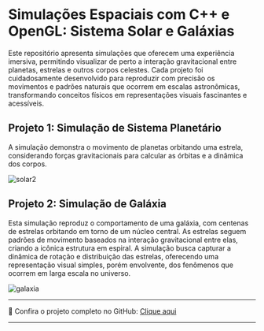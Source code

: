 # Simulações Espaciais com C++ e OpenGL: Sistema Solar e Galáxias

Este repositório apresenta simulações que oferecem uma experiência imersiva, permitindo visualizar de perto a interação gravitacional entre planetas, estrelas e outros corpos celestes. Cada projeto foi cuidadosamente desenvolvido para reproduzir com precisão os movimentos e padrões naturais que ocorrem em escalas astronômicas, transformando conceitos físicos em representações visuais fascinantes e acessíveis.

## Projeto 1: Simulação de Sistema Planetário

A simulação demonstra o movimento de planetas orbitando uma estrela, considerando forças gravitacionais para calcular as órbitas e a dinâmica dos corpos.

![solar2](https://github.com/user-attachments/assets/7c53c1b5-a2fe-40a7-ac06-c88e34f9e2e6)

## Projeto 2: Simulação de Galáxia

Esta simulação reproduz o comportamento de uma galáxia, com centenas de estrelas orbitando em torno de um núcleo central. As estrelas seguem padrões de movimento baseados na interação gravitacional entre elas, criando a icônica estrutura em espiral. A simulação busca capturar a dinâmica de rotação e distribuição das estrelas, oferecendo uma representação visual simples, porém envolvente, dos fenômenos que ocorrem em larga escala no universo.

![galaxia](https://github.com/user-attachments/assets/b07d6e6a-b890-490b-818b-36d1761ac2c7)


---

🔗 Confira o projeto completo no GitHub: [Clique aqui](https://github.com/JhonatanBarboza/Simulacao_Universo)

---
